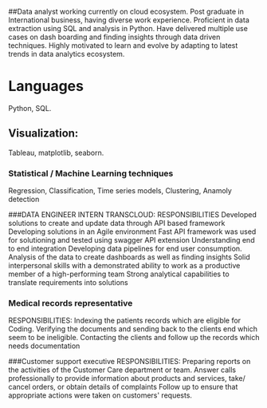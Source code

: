 ##Data analyst working currently on cloud ecosystem. Post graduate in International business, having diverse
work experience. Proficient in data extraction using SQL and analysis in Python. Have delivered multiple use
cases on dash boarding and finding insights through data driven techniques. Highly motivated to learn and
evolve by adapting to latest trends in data analytics ecosystem.





# Languages 
 Python, SQL.
## Visualization:
Tableau, matplotlib, seaborn.
### Statistical / Machine Learning techniques
Regression, Classification, Time series models,
Clustering, Anamoly detection




###DATA ENGINEER INTERN TRANSCLOUD:
RESPONSIBILITIES
Developed solutions to create and update data through API based framework
Developing solutions in an Agile environment
Fast API framework was used for solutioning and tested using swagger API extension
Understanding end to end integration
Developing data pipelines for end user consumption.
Analysis of the data to create dashboards as well as finding insights
Solid interpersonal skills with a demonstrated ability to work as a productive member of a high-performing
team
Strong analytical capabilities to translate requirements into solutions


### Medical records representative
RESPONSIBILITIES:
Indexing the patients records which are eligible for Coding.
Verifying the documents and sending back to the clients end which seem to be ineligible.
Contacting the clients and follow up the records which needs documentation



###Customer support executive
RESPONSIBILITIES:
Preparing reports on the activities of the Customer Care department or team.
Answer calls professionally to provide information about products and services, take/ cancel orders, or
obtain details of complaints
Follow up to ensure that appropriate actions were taken on customers' requests.
